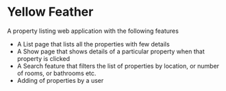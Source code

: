 # Yellow Feather
A property listing web application with the following features
-	A List page that lists all the properties with few details
-	A Show page that shows details of a particular property when that property is clicked
-	A Search feature that filters the list of properties by location, or number of rooms, or bathrooms etc.
-	Adding of properties by a user

